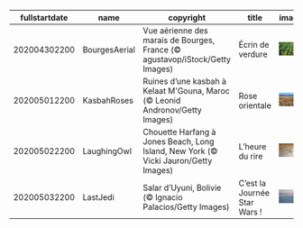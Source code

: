 |fullstartdate|name|copyright|title|image|
|--|--|--|--|--|
202004302200|BourgesAerial|Vue aérienne des marais de Bourges, France (© agustavop/iStock/Getty Images)|Écrin de verdure|![](/fr-FR/2020/05/202004302200BourgesAerial.jpg)|
202005012200|KasbahRoses|Ruines d’une kasbah à Kelaat M'Gouna, Maroc (© Leonid Andronov/Getty Images)|Rose orientale|![](/fr-FR/2020/05/202005012200KasbahRoses.jpg)|
202005022200|LaughingOwl|Chouette Harfang à Jones Beach, Long Island, New York (© Vicki Jauron/Getty Images)|L’heure du rire|![](/fr-FR/2020/05/202005022200LaughingOwl.jpg)|
202005032200|LastJedi|Salar d’Uyuni, Bolivie (© Ignacio Palacios/Getty Images)|C’est la Journée Star Wars !|![](/fr-FR/2020/05/202005032200LastJedi.jpg)|

